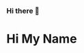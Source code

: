 ### Hi there 👋
<h1>
  Hi My Name
  <span id="typed" style="color:red;"></span> 
</h1>

<!--
**AbdelrahmanXMohamed/AbdelrahmanXMohamed** is a ✨ _special_ ✨ repository because its `README.md` (this file) appears on your GitHub profile.

Here are some ideas to get you started:
<script src="https://cdn.jsdelivr.net/npm/typed.js@2.0.12"></script>
<script>
    var typed = new Typed('#typed', {
    strings: ['Abdelrahman Mohamed'],
    typeSpeed: 40,
    backSpeed: 0,
  });
  </script>
- 🔭 I’m currently working on ...
- 🌱 I’m currently learning ...
- 👯 I’m looking to collaborate on ...
- 🤔 I’m looking for help with ...
- 💬 Ask me about ...
- 📫 How to reach me: ...
- 😄 Pronouns: ...
- ⚡ Fun fact: ...
-->
